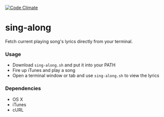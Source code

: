 [![Code Climate](https://codeclimate.com/github/tadejm/sing-along.png)](https://codeclimate.com/github/tadejm/sing-along)

# sing-along #

Fetch current playing song's lyrics directly from your terminal.

### Usage ###

- Download `sing-along.sh` and put it into your PATH
- Fire up iTunes and play a song
- Open a terminal window or tab and use `sing-along.sh` to view the lyrics


### Dependencies ###

* OS X
* iTunes
* cURL
